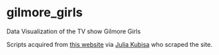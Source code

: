 # gilmore_girls
Data Visualization of the TV show Gilmore Girls

Scripts acquired from [this website](https://transcripts.foreverdreaming.org/viewforum.php?f=22) via [Julia Kubisa](https://github.com/juliakubisa/gilmore-girls-network) who scraped the site.  

